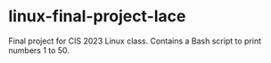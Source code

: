 # linux-final-project-lace
Final project for CIS 2023 Linux class. Contains a Bash script to print numbers 1 to 50.
